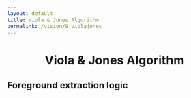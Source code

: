 ```yaml
---
layout: default
title: Viola & Jones Algorithm
permalink: /vision/9_violajones
---
```


<h1 style="text-align: center;">Viola & Jones Algorithm</h1>

## Foreground extraction logic
